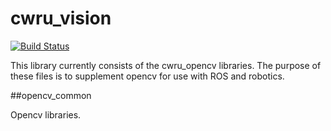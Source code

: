 # cwru_vision
[![Build Status](https://travis-ci.org/cwru-robotics/cwru_vision.svg?branch=master)](https://travis-ci.org/cwru-robotics/cwru_vision)

This library currently consists of the cwru_opencv libraries. The purpose of these files is to supplement opencv for use with ROS and robotics.

##opencv_common

Opencv libraries.




